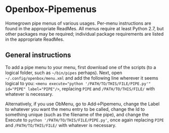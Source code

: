 # Openbox-Pipemenus
Homegrown pipe menus of various usages. Per-menu instructions are found in the appropriate ReadMes. All menus require at least Python 2.7, but other packages may be required; individual package requirements are listed in the appropriate ReadMes.

## General instructions
To add a pipe menu to your menu, first download one of the scripts (to a logical folder, such as `~/bin/pipes` perhaps). Next, open `~/.config/openbox/menu.xml` and add the following line wherever it seems logical to you: `<menu execute="python '/PATH/TO/THIS/FILE/PIPE.py'" id="PIPE" label="PIPE"/>`, replacing `PIPE` and `/PATH/TO/THIS/FILE/` with whatever is necessary.

Alternatively, if you use ObMenu, go to Add->Pipemenu, change the Label to whatever you want the menu entry to be called, change the Id to something unique (such as the filename of the pipe), and change the Execute to `python '/PATH/TO/THIS/FILE/PIPE.py'`, once again replacing `PIPE` and `/PATH/TO/THIS/FILE/` with whatever is necessary.
